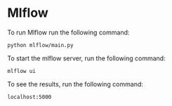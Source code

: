 # Mlflow

To run Mlflow run the following command:

```
python mlflow/main.py
```

To start the mlflow server, run the following command:

```
mlflow ui
```

To see the results, run the following command:

```
localhost:5000
```

